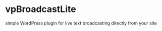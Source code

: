vpBroadcastLite
===============

simple WordPress plugin for live text broadcasting directly from your site

